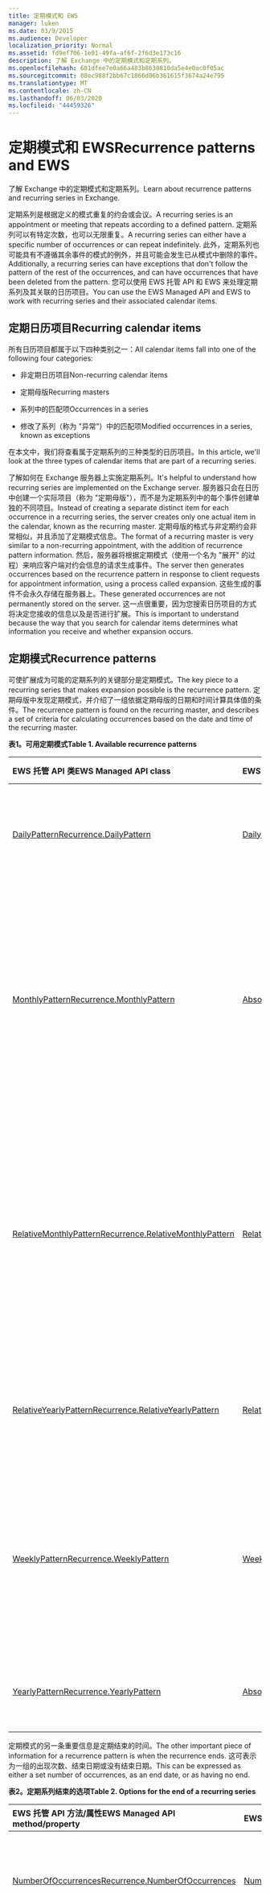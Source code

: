 ```yaml
---
title: 定期模式和 EWS
manager: luken
ms.date: 03/9/2015
ms.audience: Developer
localization_priority: Normal
ms.assetid: fd9ef706-1e01-49fa-af6f-2f6d3e173c16
description: 了解 Exchange 中的定期模式和定期系列。
ms.openlocfilehash: 681dfee7e0a66a483b8638810da5e4e0ac0f05ac
ms.sourcegitcommit: 88ec988f2bb67c1866d06b361615f3674a24e795
ms.translationtype: MT
ms.contentlocale: zh-CN
ms.lasthandoff: 06/03/2020
ms.locfileid: "44459326"
---
```

# <a name="recurrence-patterns-and-ews"></a><span data-ttu-id="b1f3b-103">定期模式和 EWS</span><span class="sxs-lookup"><span data-stu-id="b1f3b-103">Recurrence patterns and EWS</span></span>

<span data-ttu-id="b1f3b-104">了解 Exchange 中的定期模式和定期系列。</span><span class="sxs-lookup"><span data-stu-id="b1f3b-104">Learn about recurrence patterns and recurring series in Exchange.</span></span>
  
<span data-ttu-id="b1f3b-105">定期系列是根据定义的模式重复的约会或会议。</span><span class="sxs-lookup"><span data-stu-id="b1f3b-105">A recurring series is an appointment or meeting that repeats according to a defined pattern.</span></span> <span data-ttu-id="b1f3b-106">定期系列可以有特定次数，也可以无限重复。</span><span class="sxs-lookup"><span data-stu-id="b1f3b-106">A recurring series can either have a specific number of occurrences or can repeat indefinitely.</span></span> <span data-ttu-id="b1f3b-107">此外，定期系列也可能具有不遵循其余事件的模式的例外，并且可能会发生已从模式中删除的事件。</span><span class="sxs-lookup"><span data-stu-id="b1f3b-107">Additionally, a recurring series can have exceptions that don't follow the pattern of the rest of the occurrences, and can have occurrences that have been deleted from the pattern.</span></span> <span data-ttu-id="b1f3b-108">您可以使用 EWS 托管 API 和 EWS 来处理定期系列及其关联的日历项目。</span><span class="sxs-lookup"><span data-stu-id="b1f3b-108">You can use the EWS Managed API and EWS to work with recurring series and their associated calendar items.</span></span>
  
## <a name="recurring-calendar-items"></a><span data-ttu-id="b1f3b-109">定期日历项目</span><span class="sxs-lookup"><span data-stu-id="b1f3b-109">Recurring calendar items</span></span>

<span data-ttu-id="b1f3b-110">所有日历项目都属于以下四种类别之一：</span><span class="sxs-lookup"><span data-stu-id="b1f3b-110">All calendar items fall into one of the following four categories:</span></span>
  
- <span data-ttu-id="b1f3b-111">非定期日历项目</span><span class="sxs-lookup"><span data-stu-id="b1f3b-111">Non-recurring calendar items</span></span>
    
- <span data-ttu-id="b1f3b-112">定期母版</span><span class="sxs-lookup"><span data-stu-id="b1f3b-112">Recurring masters</span></span>
    
- <span data-ttu-id="b1f3b-113">系列中的匹配项</span><span class="sxs-lookup"><span data-stu-id="b1f3b-113">Occurrences in a series</span></span>
    
- <span data-ttu-id="b1f3b-114">修改了系列（称为 "异常"）中的匹配项</span><span class="sxs-lookup"><span data-stu-id="b1f3b-114">Modified occurrences in a series, known as exceptions</span></span>
    
<span data-ttu-id="b1f3b-115">在本文中，我们将查看属于定期系列的三种类型的日历项目。</span><span class="sxs-lookup"><span data-stu-id="b1f3b-115">In this article, we'll look at the three types of calendar items that are part of a recurring series.</span></span>
  
<span data-ttu-id="b1f3b-116">了解如何在 Exchange 服务器上实施定期系列。</span><span class="sxs-lookup"><span data-stu-id="b1f3b-116">It's helpful to understand how recurring series are implemented on the Exchange server.</span></span> <span data-ttu-id="b1f3b-117">服务器只会在日历中创建一个实际项目（称为 "定期母版"），而不是为定期系列中的每个事件创建单独的不同项目。</span><span class="sxs-lookup"><span data-stu-id="b1f3b-117">Instead of creating a separate distinct item for each occurrence in a recurring series, the server creates only one actual item in the calendar, known as the recurring master.</span></span> <span data-ttu-id="b1f3b-118">定期母版的格式与非定期约会非常相似，并且添加了定期模式信息。</span><span class="sxs-lookup"><span data-stu-id="b1f3b-118">The format of a recurring master is very similar to a non-recurring appointment, with the addition of recurrence pattern information.</span></span> <span data-ttu-id="b1f3b-119">然后，服务器将根据定期模式（使用一个名为 "展开" 的过程）来响应客户端对约会信息的请求生成事件。</span><span class="sxs-lookup"><span data-stu-id="b1f3b-119">The server then generates occurrences based on the recurrence pattern in response to client requests for appointment information, using a process called expansion.</span></span> <span data-ttu-id="b1f3b-120">这些生成的事件不会永久存储在服务器上。</span><span class="sxs-lookup"><span data-stu-id="b1f3b-120">These generated occurrences are not permanently stored on the server.</span></span> <span data-ttu-id="b1f3b-121">这一点很重要，因为您搜索日历项目的方式将决定您接收的信息以及是否进行扩展。</span><span class="sxs-lookup"><span data-stu-id="b1f3b-121">This is important to understand because the way that you search for calendar items determines what information you receive and whether expansion occurs.</span></span>
  
## <a name="recurrence-patterns"></a><span data-ttu-id="b1f3b-122">定期模式</span><span class="sxs-lookup"><span data-stu-id="b1f3b-122">Recurrence patterns</span></span>

<span data-ttu-id="b1f3b-123">可使扩展成为可能的定期系列的关键部分是定期模式。</span><span class="sxs-lookup"><span data-stu-id="b1f3b-123">The key piece to a recurring series that makes expansion possible is the recurrence pattern.</span></span> <span data-ttu-id="b1f3b-124">定期母版中发现定期模式，并介绍了一组依据定期母版的日期和时间计算具体值的条件。</span><span class="sxs-lookup"><span data-stu-id="b1f3b-124">The recurrence pattern is found on the recurring master, and describes a set of criteria for calculating occurrences based on the date and time of the recurring master.</span></span>
  
<span data-ttu-id="b1f3b-125">**表1。可用定期模式**</span><span class="sxs-lookup"><span data-stu-id="b1f3b-125">**Table 1. Available recurrence patterns**</span></span>

|<span data-ttu-id="b1f3b-126">**EWS 托管 API 类**</span><span class="sxs-lookup"><span data-stu-id="b1f3b-126">**EWS Managed API class**</span></span>|<span data-ttu-id="b1f3b-127">**EWS 元素**</span><span class="sxs-lookup"><span data-stu-id="b1f3b-127">**EWS element**</span></span>|<span data-ttu-id="b1f3b-128">**示例**</span><span class="sxs-lookup"><span data-stu-id="b1f3b-128">**Examples**</span></span>|
|:-----|:-----|:-----|
|[<span data-ttu-id="b1f3b-129">DailyPattern</span><span class="sxs-lookup"><span data-stu-id="b1f3b-129">Recurrence.DailyPattern</span></span>](https://msdn.microsoft.com/library/microsoft.exchange.webservices.data.recurrence.dailypattern%28v=exchg.80%29.aspx) <br/> |[<span data-ttu-id="b1f3b-130">DailyRecurrence</span><span class="sxs-lookup"><span data-stu-id="b1f3b-130">DailyRecurrence</span></span>](https://msdn.microsoft.com/library/0aaf265d-b723-49c6-8e9c-9ba60141e9ab%28Office.15%29.aspx) <br/> |<span data-ttu-id="b1f3b-131">每日重复一次。</span><span class="sxs-lookup"><span data-stu-id="b1f3b-131">Repeat every day.</span></span>  <br/> <span data-ttu-id="b1f3b-132">每隔一天重复一次。</span><span class="sxs-lookup"><span data-stu-id="b1f3b-132">Repeat every other day.</span></span>  <br/> |
|[<span data-ttu-id="b1f3b-133">MonthlyPattern</span><span class="sxs-lookup"><span data-stu-id="b1f3b-133">Recurrence.MonthlyPattern</span></span>](https://msdn.microsoft.com/library/microsoft.exchange.webservices.data.recurrence.monthlypattern%28v=exchg.80%29.aspx) <br/> |[<span data-ttu-id="b1f3b-134">AbsoluteMonthlyRecurrence</span><span class="sxs-lookup"><span data-stu-id="b1f3b-134">AbsoluteMonthlyRecurrence</span></span>](https://msdn.microsoft.com/library/178fa0ae-9dfc-417f-933c-d657d31c2161%28Office.15%29.aspx) <br/> |<span data-ttu-id="b1f3b-135">每月的第十天重复一次。</span><span class="sxs-lookup"><span data-stu-id="b1f3b-135">Repeat every month on the tenth day of the month.</span></span>  <br/> <span data-ttu-id="b1f3b-136">每隔一个月的第二十天重复每个月。</span><span class="sxs-lookup"><span data-stu-id="b1f3b-136">Repeat every other month on the twenty-first day of the month.</span></span>  <br/> |
|[<span data-ttu-id="b1f3b-137">RelativeMonthlyPattern</span><span class="sxs-lookup"><span data-stu-id="b1f3b-137">Recurrence.RelativeMonthlyPattern</span></span>](https://msdn.microsoft.com/library/microsoft.exchange.webservices.data.recurrence.relativemonthlypattern%28v=exchg.80%29.aspx) <br/> |[<span data-ttu-id="b1f3b-138">RelativeMonthlyRecurrence</span><span class="sxs-lookup"><span data-stu-id="b1f3b-138">RelativeMonthlyRecurrence</span></span>](https://msdn.microsoft.com/library/a76595db-7460-44ac-ac2a-53241caa33a7%28Office.15%29.aspx) <br/> |<span data-ttu-id="b1f3b-139">在每月的第二个星期二重复此操作。</span><span class="sxs-lookup"><span data-stu-id="b1f3b-139">Repeat on the second Tuesday of every month.</span></span>  <br/> <span data-ttu-id="b1f3b-140">在每三个月的每月的第三个星期四重复。</span><span class="sxs-lookup"><span data-stu-id="b1f3b-140">Repeat on the third Thursday of the month every three months.</span></span>  <br/> |
|[<span data-ttu-id="b1f3b-141">RelativeYearlyPattern</span><span class="sxs-lookup"><span data-stu-id="b1f3b-141">Recurrence.RelativeYearlyPattern</span></span>](https://msdn.microsoft.com/library/microsoft.exchange.webservices.data.recurrence.relativeyearlypattern%28v=exchg.80%29.aspx) <br/> |[<span data-ttu-id="b1f3b-142">RelativeYearlyRecurrence</span><span class="sxs-lookup"><span data-stu-id="b1f3b-142">RelativeYearlyRecurrence</span></span>](https://msdn.microsoft.com/library/25b67876-9979-4a30-a637-357ea10a93b8%28Office.15%29.aspx) <br/> |<span data-ttu-id="b1f3b-143">在每年8月的第一个星期一重复此操作。</span><span class="sxs-lookup"><span data-stu-id="b1f3b-143">Repeat on the first Monday of August every year.</span></span>  <br/> |
|[<span data-ttu-id="b1f3b-144">WeeklyPattern</span><span class="sxs-lookup"><span data-stu-id="b1f3b-144">Recurrence.WeeklyPattern</span></span>](https://msdn.microsoft.com/library/microsoft.exchange.webservices.data.recurrence.weeklypattern%28v=exchg.80%29.aspx) <br/> |[<span data-ttu-id="b1f3b-145">WeeklyRecurrence</span><span class="sxs-lookup"><span data-stu-id="b1f3b-145">WeeklyRecurrence</span></span>](https://msdn.microsoft.com/library/69c41dd5-597c-45bc-be3f-e2f2b5615aa3%28Office.15%29.aspx) <br/> |<span data-ttu-id="b1f3b-146">每星期一重复一次。</span><span class="sxs-lookup"><span data-stu-id="b1f3b-146">Repeat every Monday.</span></span>  <br/> <span data-ttu-id="b1f3b-147">每隔一个星期重复每个星期二和星期四。</span><span class="sxs-lookup"><span data-stu-id="b1f3b-147">Repeat every Tuesday and Thursday every other week.</span></span>  <br/> |
|[<span data-ttu-id="b1f3b-148">YearlyPattern</span><span class="sxs-lookup"><span data-stu-id="b1f3b-148">Recurrence.YearlyPattern</span></span>](https://msdn.microsoft.com/library/microsoft.exchange.webservices.data.recurrence.yearlypattern%28v=exchg.80%29.aspx) <br/> |[<span data-ttu-id="b1f3b-149">AbsoluteYearlyRecurrence</span><span class="sxs-lookup"><span data-stu-id="b1f3b-149">AbsoluteYearlyRecurrence</span></span>](https://msdn.microsoft.com/library/96f53e2c-3893-4f6e-a78a-ac179f45c5db%28Office.15%29.aspx) <br/> |<span data-ttu-id="b1f3b-150">每年的第9月重复一次。</span><span class="sxs-lookup"><span data-stu-id="b1f3b-150">Repeat on September 1st every year.</span></span>  <br/> |
   
<span data-ttu-id="b1f3b-151">定期模式的另一条重要信息是定期结束的时间。</span><span class="sxs-lookup"><span data-stu-id="b1f3b-151">The other important piece of information for a recurrence pattern is when the recurrence ends.</span></span> <span data-ttu-id="b1f3b-152">这可表示为一组的出现次数、结束日期或没有结束日期。</span><span class="sxs-lookup"><span data-stu-id="b1f3b-152">This can be expressed as either a set number of occurrences, as an end date, or as having no end.</span></span>
  
<span data-ttu-id="b1f3b-153">**表2。定期系列结束的选项**</span><span class="sxs-lookup"><span data-stu-id="b1f3b-153">**Table 2. Options for the end of a recurring series**</span></span>

|<span data-ttu-id="b1f3b-154">**EWS 托管 API 方法/属性**</span><span class="sxs-lookup"><span data-stu-id="b1f3b-154">**EWS Managed API method/property**</span></span>|<span data-ttu-id="b1f3b-155">**EWS 元素**</span><span class="sxs-lookup"><span data-stu-id="b1f3b-155">**EWS element**</span></span>|<span data-ttu-id="b1f3b-156">**说明**</span><span class="sxs-lookup"><span data-stu-id="b1f3b-156">**Description**</span></span>|
|:-----|:-----|:-----|
|[<span data-ttu-id="b1f3b-157">NumberOfOccurrences</span><span class="sxs-lookup"><span data-stu-id="b1f3b-157">Recurrence.NumberOfOccurrences</span></span>](https://msdn.microsoft.com/library/microsoft.exchange.webservices.data.recurrence.numberofoccurrences%28v=exchg.80%29.aspx) <br/> |[<span data-ttu-id="b1f3b-158">NumberedRecurrence</span><span class="sxs-lookup"><span data-stu-id="b1f3b-158">NumberedRecurrence</span></span>](https://msdn.microsoft.com/library/53746909-ef21-4764-8715-a7769b943cca%28Office.15%29.aspx) <br/> |<span data-ttu-id="b1f3b-159">此属性或元素的值指定出现的次数。</span><span class="sxs-lookup"><span data-stu-id="b1f3b-159">The value of this property or element specifies the number of occurrences.</span></span>  <br/> |
|[<span data-ttu-id="b1f3b-160">定期结束日期</span><span class="sxs-lookup"><span data-stu-id="b1f3b-160">Recurrence.EndDate</span></span>](https://msdn.microsoft.com/library/microsoft.exchange.webservices.data.recurrence.enddate%28v=exchg.80%29.aspx) <br/> |[<span data-ttu-id="b1f3b-161">EndDateRecurrence</span><span class="sxs-lookup"><span data-stu-id="b1f3b-161">EndDateRecurrence</span></span>](https://msdn.microsoft.com/library/a5ee2504-db84-49ee-870c-cca9269f2e26%28Office.15%29.aspx) <br/> |<span data-ttu-id="b1f3b-162">系列中的最后一个匹配项位于此属性或元素指定的日期之前或之前。</span><span class="sxs-lookup"><span data-stu-id="b1f3b-162">The last occurrence in the series falls on or before the date specified by this property or element.</span></span>  <br/> |
|[<span data-ttu-id="b1f3b-163">HasEnd</span><span class="sxs-lookup"><span data-stu-id="b1f3b-163">Recurrence.HasEnd</span></span>](https://msdn.microsoft.com/library/microsoft.exchange.webservices.data.recurrence.hasend%28v=exchg.80%29.aspx) <br/> [<span data-ttu-id="b1f3b-164">NeverEnds</span><span class="sxs-lookup"><span data-stu-id="b1f3b-164">Recurrence.NeverEnds</span></span>](https://msdn.microsoft.com/library/microsoft.exchange.webservices.data.recurrence.neverends%28v=exchg.80%29.aspx) <br/> |[<span data-ttu-id="b1f3b-165">NoEndRecurrence</span><span class="sxs-lookup"><span data-stu-id="b1f3b-165">NoEndRecurrence</span></span>](https://msdn.microsoft.com/library/ab2ebd9c-388e-45f1-abf9-56e293ef123b%28Office.15%29.aspx) <br/> |<span data-ttu-id="b1f3b-166">系列没有结尾。</span><span class="sxs-lookup"><span data-stu-id="b1f3b-166">The series has no end.</span></span>  <br/> |
   
## <a name="expanded-vs-non-expanded-views"></a><span data-ttu-id="b1f3b-167">展开和未展开的视图</span><span class="sxs-lookup"><span data-stu-id="b1f3b-167">Expanded vs. non-expanded views</span></span>

<span data-ttu-id="b1f3b-168">在 EWS 托管 API （或使用 EWS 中的**CalendarView**元素的**FindItem**操作）中使用**FindAppointments**方法可调用展开进程。</span><span class="sxs-lookup"><span data-stu-id="b1f3b-168">Using the **FindAppointments** method in the EWS Managed API (or the **FindItem** operation with a **CalendarView** element in EWS) invokes the expansion process.</span></span> <span data-ttu-id="b1f3b-169">这将从结果集中隐藏定期主约会，而是显示该定期系列的展开视图。</span><span class="sxs-lookup"><span data-stu-id="b1f3b-169">This hides recurring master appointments from the result set, and instead presents an expanded view of that recurring series.</span></span> <span data-ttu-id="b1f3b-170">在 "日历" 视图的参数中的定期主控形状的出现和例外情况将包含在结果集中。</span><span class="sxs-lookup"><span data-stu-id="b1f3b-170">Occurrences of and exceptions to the recurring master that fall within the parameters of the calendar view are included in the result set.</span></span> <span data-ttu-id="b1f3b-171">与此相反，在 EWS 托管 API （或在 EWS 中使用**IndexedPageItemView**或**FractionalPageItemView**元素的**FindItem**操作）中使用**FindItems**方法不会调用展开过程，并且不会包含事件和异常。</span><span class="sxs-lookup"><span data-stu-id="b1f3b-171">Conversely, using the **FindItems** method in the EWS Managed API (or the **FindItem** operation with a **IndexedPageItemView** or **FractionalPageItemView** element in EWS), does not invoke the expansion process, and occurrences and exceptions are not included.</span></span> <span data-ttu-id="b1f3b-172">我们来看一个比较这两种方法的示例。</span><span class="sxs-lookup"><span data-stu-id="b1f3b-172">Let's look at an example comparing the two methods.</span></span> 
  
<span data-ttu-id="b1f3b-173">**表3。查找约会的方法和操作**</span><span class="sxs-lookup"><span data-stu-id="b1f3b-173">**Table 3. Methods and operations for finding appointments**</span></span>

|<span data-ttu-id="b1f3b-174">**EWS 托管的 API 方法**</span><span class="sxs-lookup"><span data-stu-id="b1f3b-174">**EWS Managed API method**</span></span>|<span data-ttu-id="b1f3b-175">**EWS 操作**</span><span class="sxs-lookup"><span data-stu-id="b1f3b-175">**EWS operation**</span></span>|<span data-ttu-id="b1f3b-176">**扩展系列？**</span><span class="sxs-lookup"><span data-stu-id="b1f3b-176">**Expands series?**</span></span>|<span data-ttu-id="b1f3b-177">**结果中包含的项**</span><span class="sxs-lookup"><span data-stu-id="b1f3b-177">**Items included in results**</span></span>|
|:-----|:-----|:-----|:-----|
|[<span data-ttu-id="b1f3b-178">ExchangeService。 FindAppointments</span><span class="sxs-lookup"><span data-stu-id="b1f3b-178">ExchangeService.FindAppointments</span></span>](https://msdn.microsoft.com/library/microsoft.exchange.webservices.data.exchangeservice.findappointments%28v=exchg.80%29.aspx) <br/> |<span data-ttu-id="b1f3b-179">带有[CalendarView](https://msdn.microsoft.com/library/a4a953b8-0710-416c-95ef-59e51eba9982%28Office.15%29.aspx)元素的[FindItem 操作](https://msdn.microsoft.com/library/ebad6aae-16e7-44de-ae63-a95b24539729%28Office.15%29.aspx)</span><span class="sxs-lookup"><span data-stu-id="b1f3b-179">[FindItem operation](https://msdn.microsoft.com/library/ebad6aae-16e7-44de-ae63-a95b24539729%28Office.15%29.aspx) with a [CalendarView](https://msdn.microsoft.com/library/a4a953b8-0710-416c-95ef-59e51eba9982%28Office.15%29.aspx) element</span></span>  <br/> |<span data-ttu-id="b1f3b-180">是</span><span class="sxs-lookup"><span data-stu-id="b1f3b-180">Yes</span></span>  <br/> |<span data-ttu-id="b1f3b-181">非定期约会、定期系列的单个事件和定期系列的例外</span><span class="sxs-lookup"><span data-stu-id="b1f3b-181">Non-recurring appointments, single occurrences of recurring series, and exceptions to recurring series</span></span>  <br/> |
|[<span data-ttu-id="b1f3b-182">ExchangeService。 FindItems</span><span class="sxs-lookup"><span data-stu-id="b1f3b-182">ExchangeService.FindItems</span></span>](https://msdn.microsoft.com/library/microsoft.exchange.webservices.data.exchangeservice.finditems%28v=exchg.80%29.aspx) <br/> |<span data-ttu-id="b1f3b-183">带有[IndexedPageItemView](https://msdn.microsoft.com/library/6d1b0b04-cc35-4a57-bd7a-824136d14fda%28Office.15%29.aspx)元素或[FractionalPageItemView](https://msdn.microsoft.com/library/4111afec-35e7-4c6f-b291-9bbba603f633%28Office.15%29.aspx)元素的[FindItem 操作](https://msdn.microsoft.com/library/ebad6aae-16e7-44de-ae63-a95b24539729%28Office.15%29.aspx)</span><span class="sxs-lookup"><span data-stu-id="b1f3b-183">[FindItem operation](https://msdn.microsoft.com/library/ebad6aae-16e7-44de-ae63-a95b24539729%28Office.15%29.aspx) with an [IndexedPageItemView](https://msdn.microsoft.com/library/6d1b0b04-cc35-4a57-bd7a-824136d14fda%28Office.15%29.aspx) element or [FractionalPageItemView](https://msdn.microsoft.com/library/4111afec-35e7-4c6f-b291-9bbba603f633%28Office.15%29.aspx) element</span></span>  <br/> |<span data-ttu-id="b1f3b-184">否</span><span class="sxs-lookup"><span data-stu-id="b1f3b-184">No</span></span>  <br/> |<span data-ttu-id="b1f3b-185">非定期约会和定期主约会</span><span class="sxs-lookup"><span data-stu-id="b1f3b-185">Non-recurring appointments and recurring master appointments</span></span>  <br/> |
   
<span data-ttu-id="b1f3b-186">Sadie 已为我们的 "泳道" 团队注册了她的儿子。</span><span class="sxs-lookup"><span data-stu-id="b1f3b-186">Sadie has just signed her son up for swim team.</span></span> <span data-ttu-id="b1f3b-187">团队每星期三上午8:30 上午（从7月2日）开始，最后一次实践在8月6日进行练习。</span><span class="sxs-lookup"><span data-stu-id="b1f3b-187">The team has practice every Wednesday morning at 8:30 AM, starting July 2, with the last practice being on August 6.</span></span> <span data-ttu-id="b1f3b-188">如果不想忘记实践，Sadie 会将定期约会添加到其日历以提醒她。</span><span class="sxs-lookup"><span data-stu-id="b1f3b-188">Not wanting to forget about practice, Sadie adds a recurring appointment to her calendar to remind her.</span></span>
  
<span data-ttu-id="b1f3b-189">**表4。Sadie 的定期约会**</span><span class="sxs-lookup"><span data-stu-id="b1f3b-189">**Table 4. Sadie's recurring appointment**</span></span>

|<span data-ttu-id="b1f3b-190">**约会域**</span><span class="sxs-lookup"><span data-stu-id="b1f3b-190">**Appointment field**</span></span>|<span data-ttu-id="b1f3b-191">**值**</span><span class="sxs-lookup"><span data-stu-id="b1f3b-191">**Value**</span></span>|
|:-----|:-----|
|<span data-ttu-id="b1f3b-192">Subject</span><span class="sxs-lookup"><span data-stu-id="b1f3b-192">Subject</span></span>  <br/> |<span data-ttu-id="b1f3b-193">泳道团队实践</span><span class="sxs-lookup"><span data-stu-id="b1f3b-193">Swim Team Practice</span></span>  <br/> |
|<span data-ttu-id="b1f3b-194">开始</span><span class="sxs-lookup"><span data-stu-id="b1f3b-194">Start</span></span>  <br/> |<span data-ttu-id="b1f3b-195">7月2日，2014 8:30 AM</span><span class="sxs-lookup"><span data-stu-id="b1f3b-195">July 2, 2014 8:30 AM</span></span>  <br/> |
|<span data-ttu-id="b1f3b-196">End</span><span class="sxs-lookup"><span data-stu-id="b1f3b-196">End</span></span>  <br/> |<span data-ttu-id="b1f3b-197">7月2日，2014 10:00 AM</span><span class="sxs-lookup"><span data-stu-id="b1f3b-197">July 2, 2014 10:00 AM</span></span>  <br/> |
|<span data-ttu-id="b1f3b-198">再次</span><span class="sxs-lookup"><span data-stu-id="b1f3b-198">Recurs</span></span>  <br/> |<span data-ttu-id="b1f3b-199">每个星期三</span><span class="sxs-lookup"><span data-stu-id="b1f3b-199">Every Wednesday</span></span>  <br/> |
|<span data-ttu-id="b1f3b-200">最后一个匹配项</span><span class="sxs-lookup"><span data-stu-id="b1f3b-200">Last occurrence</span></span>  <br/> |<span data-ttu-id="b1f3b-201">8月6日，2014 8:30 AM</span><span class="sxs-lookup"><span data-stu-id="b1f3b-201">August 6, 2014 8:30 AM</span></span>  <br/> |
   
<span data-ttu-id="b1f3b-202">快速查看 "日历" 表示该团队总共有六个实践。</span><span class="sxs-lookup"><span data-stu-id="b1f3b-202">A quick look at a calendar shows that the team will have a total of six practices.</span></span> <span data-ttu-id="b1f3b-203">但是，日历中没有六个截然不同的约会项目。</span><span class="sxs-lookup"><span data-stu-id="b1f3b-203">However, there aren't six distinct appointment items in the calendar.</span></span> <span data-ttu-id="b1f3b-204">相反，只有一个定期主机约会代表系列。</span><span class="sxs-lookup"><span data-stu-id="b1f3b-204">Instead, there is just one recurring master appointment representing the series.</span></span>
  
<span data-ttu-id="b1f3b-205">现在，我们来看看在 Sadie 的日历中查找七月发生的约会。</span><span class="sxs-lookup"><span data-stu-id="b1f3b-205">Now let's look at finding appointments on Sadie's calendar that occur within the month of July.</span></span> <span data-ttu-id="b1f3b-206">下面的代码示例使用 Exchange 托管 API 中的**FindItems**方法生成 Sadie 的日历的非展开视图。</span><span class="sxs-lookup"><span data-stu-id="b1f3b-206">The following code example uses the **FindItems** method in the Exchange Managed API to produce a non-expanded view of Sadie's calendar.</span></span> 
  
```cs
PropertySet propSet = new PropertySet(AppointmentSchema.Subject,
                                      AppointmentSchema.Location,
                                      AppointmentSchema.Start, 
                                      AppointmentSchema.End,
                                      AppointmentSchema.AppointmentType);
#region FindItems + ItemView method
ItemView itemView = new ItemView(100);
itemView.PropertySet = propSet;
List<SearchFilter> filterList = new List<SearchFilter>();
// Find appointments that start after midnight on July 1, 2014.
SearchFilter.IsGreaterThan startFilter = new SearchFilter.IsGreaterThan(AppointmentSchema.Start,
    new DateTime(2014, 7, 1));
// Find appointments that end before midnight on July 31, 2014
SearchFilter.IsLessThan endFilter = new SearchFilter.IsLessThan(AppointmentSchema.End,
    new DateTime(2014, 7, 31));
filterList.Add(startFilter);
filterList.Add(endFilter);
SearchFilter.SearchFilterCollection calendarFilter = new SearchFilter.SearchFilterCollection(LogicalOperator.And, filterList);
// This results in a call to EWS.
FindItemsResults<Item> results = service.FindItems(WellKnownFolderName.Calendar, calendarFilter, itemView);
foreach(Item appt in results.Items)
{
    Console.WriteLine(appt.Subject);
}
```

<span data-ttu-id="b1f3b-207">该代码将导致以下带有[IndexedPageItemView](https://msdn.microsoft.com/library/6d1b0b04-cc35-4a57-bd7a-824136d14fda%28Office.15%29.aspx)元素的[FindItem 操作](https://msdn.microsoft.com/library/ebad6aae-16e7-44de-ae63-a95b24539729%28Office.15%29.aspx)请求。</span><span class="sxs-lookup"><span data-stu-id="b1f3b-207">That code results in the following [FindItem operation](https://msdn.microsoft.com/library/ebad6aae-16e7-44de-ae63-a95b24539729%28Office.15%29.aspx) request with an [IndexedPageItemView](https://msdn.microsoft.com/library/6d1b0b04-cc35-4a57-bd7a-824136d14fda%28Office.15%29.aspx) element.</span></span> 
  
```XML
<?xml version="1.0" encoding="utf-8"?>
<soap:Envelope xmlns:xsi="http://www.w3.org/2001/XMLSchema-instance" 
    xmlns:m="https://schemas.microsoft.com/exchange/services/2006/messages" 
    xmlns:t="https://schemas.microsoft.com/exchange/services/2006/types" 
    xmlns:soap="https://schemas.xmlsoap.org/soap/envelope/">
  <soap:Header>
    <t:RequestServerVersion Version="Exchange2007_SP1" />
    <t:TimeZoneContext>
      <t:TimeZoneDefinition Id="Pacific Standard Time" />
    </t:TimeZoneContext>
  </soap:Header>
  <soap:Body>
    <m:FindItem Traversal="Shallow">
      <m:ItemShape>
        <t:BaseShape>IdOnly</t:BaseShape>
        <t:AdditionalProperties>
          <t:FieldURI FieldURI="item:Subject" />
          <t:FieldURI FieldURI="calendar:Location" />
          <t:FieldURI FieldURI="calendar:Start" />
          <t:FieldURI FieldURI="calendar:End" />
          <t:FieldURI FieldURI="calendar:CalendarItemType" />
        </t:AdditionalProperties>
      </m:ItemShape>
      <m:IndexedPageItemView MaxEntriesReturned="100" Offset="0" BasePoint="Beginning" />
      <m:Restriction>
        <t:And>
          <t:IsGreaterThan>
            <t:FieldURI FieldURI="calendar:Start" />
            <t:FieldURIOrConstant>
              <t:Constant Value="2014-07-01T07:00:00.000Z" />
            </t:FieldURIOrConstant>
          </t:IsGreaterThan>
          <t:IsLessThan>
            <t:FieldURI FieldURI="calendar:End" />
            <t:FieldURIOrConstant>
              <t:Constant Value="2014-07-31T07:00:00.000Z" />
            </t:FieldURIOrConstant>
          </t:IsLessThan>
        </t:And>
      </m:Restriction>
      <m:ParentFolderIds>
        <t:DistinguishedFolderId Id="calendar" />
      </m:ParentFolderIds>
    </m:FindItem>
  </soap:Body>
</soap:Envelope>
```

<span data-ttu-id="b1f3b-208">服务器响应仅包括单个项目，即定期主控形状，由[CalendarItemType](https://msdn.microsoft.com/library/1feb0788-adf7-4a7c-830c-005214ad930f%28Office.15%29.aspx)元素值**RecurringMaster**指示。</span><span class="sxs-lookup"><span data-stu-id="b1f3b-208">The server's response includes only a single item, the recurring master, indicated by the [CalendarItemType](https://msdn.microsoft.com/library/1feb0788-adf7-4a7c-830c-005214ad930f%28Office.15%29.aspx) element value of **RecurringMaster**.</span></span> <span data-ttu-id="b1f3b-209">为了提高可读性， [ItemId](https://msdn.microsoft.com/library/3350b597-57a0-4961-8f44-8624946719b4%28Office.15%29.aspx)元素的值已缩短。</span><span class="sxs-lookup"><span data-stu-id="b1f3b-209">The value of the [ItemId](https://msdn.microsoft.com/library/3350b597-57a0-4961-8f44-8624946719b4%28Office.15%29.aspx) element has been shortened for readability.</span></span> 
  
```XML
<?xml version="1.0" encoding="utf-8"?>
<s:Envelope xmlns:s="https://schemas.xmlsoap.org/soap/envelope/">
  <s:Header>
    <h:ServerVersionInfo MajorVersion="15" MinorVersion="0" MajorBuildNumber="939" MinorBuildNumber="16" Version="V2_11" 
        xmlns:h="https://schemas.microsoft.com/exchange/services/2006/types" 
        xmlns="https://schemas.microsoft.com/exchange/services/2006/types" 
        xmlns:xsd="http://www.w3.org/2001/XMLSchema" 
        xmlns:xsi="http://www.w3.org/2001/XMLSchema-instance" />
  </s:Header>
  <s:Body xmlns:xsi="http://www.w3.org/2001/XMLSchema-instance" xmlns:xsd="http://www.w3.org/2001/XMLSchema">
    <m:FindItemResponse xmlns:m="https://schemas.microsoft.com/exchange/services/2006/messages" 
        xmlns:t="https://schemas.microsoft.com/exchange/services/2006/types">
      <m:ResponseMessages>
        <m:FindItemResponseMessage ResponseClass="Success">
          <m:ResponseCode>NoError</m:ResponseCode>
          <m:RootFolder IndexedPagingOffset="1" TotalItemsInView="1" IncludesLastItemInRange="true">
            <t:Items>
              <t:CalendarItem>
                <t:ItemId Id="AAMkADA5..." ChangeKey="DwAAABYA..." />
                <t:Subject>Swim Team Practice</t:Subject>
                <t:Start>2014-07-02T15:30:00Z</t:Start>
                <t:End>2014-07-02T17:00:00Z</t:End>
                <t:Location>Neighborhood Swimming Pool</t:Location>
                <t:CalendarItemType>RecurringMaster</t:CalendarItemType>
              </t:CalendarItem>
            </t:Items>
          </m:RootFolder>
        </m:FindItemResponseMessage>
      </m:ResponseMessages>
    </m:FindItemResponse>
  </s:Body>
</s:Envelope>
```

<span data-ttu-id="b1f3b-210">现在，让我们与展开的视图进行比较。</span><span class="sxs-lookup"><span data-stu-id="b1f3b-210">Now let's compare with an expanded view.</span></span> <span data-ttu-id="b1f3b-211">下面的代码示例使用 EWS 托管 API 中的**FindAppointments**方法来创建 Sadie 的日历的展开视图。</span><span class="sxs-lookup"><span data-stu-id="b1f3b-211">The following code example uses the **FindAppointments** method in the EWS Managed API to create an expanded view of Sadie's calendar.</span></span> 
  
```cs
PropertySet propSet = new PropertySet(AppointmentSchema.Subject,
                                      AppointmentSchema.Location,
                                      AppointmentSchema.Start, 
                                      AppointmentSchema.End,
                                      AppointmentSchema.AppointmentType);
CalendarView calView = new CalendarView(new DateTime(2014, 7, 1),
    new DateTime(2014, 7, 31));
calView.PropertySet = propSet;
FindItemsResults<Appointment> results = service.FindAppointments(WellKnownFolderName.Calendar, calView);
foreach(Appointment appt in results.Items)
{
    Console.WriteLine(appt.Subject);
}
```

<span data-ttu-id="b1f3b-212">此代码将导致以下带有[CalendarView](https://msdn.microsoft.com/library/a4a953b8-0710-416c-95ef-59e51eba9982%28Office.15%29.aspx)元素的[FindItem 操作](https://msdn.microsoft.com/library/ebad6aae-16e7-44de-ae63-a95b24539729%28Office.15%29.aspx)请求。</span><span class="sxs-lookup"><span data-stu-id="b1f3b-212">This code results in the following [FindItem operation](https://msdn.microsoft.com/library/ebad6aae-16e7-44de-ae63-a95b24539729%28Office.15%29.aspx) request with a [CalendarView](https://msdn.microsoft.com/library/a4a953b8-0710-416c-95ef-59e51eba9982%28Office.15%29.aspx) element.</span></span> 
  
```XML
<?xml version="1.0" encoding="utf-8"?>
<soap:Envelope xmlns:xsi="http://www.w3.org/2001/XMLSchema-instance" 
    xmlns:m="https://schemas.microsoft.com/exchange/services/2006/messages" 
    xmlns:t="https://schemas.microsoft.com/exchange/services/2006/types" 
    xmlns:soap="https://schemas.xmlsoap.org/soap/envelope/">
  <soap:Header>
    <t:RequestServerVersion Version="Exchange2007_SP1" />
    <t:TimeZoneContext>
      <t:TimeZoneDefinition Id="Pacific Standard Time" />
    </t:TimeZoneContext>
  </soap:Header>
  <soap:Body>
    <m:FindItem Traversal="Shallow">
      <m:ItemShape>
        <t:BaseShape>IdOnly</t:BaseShape>
        <t:AdditionalProperties>
          <t:FieldURI FieldURI="item:Subject" />
          <t:FieldURI FieldURI="calendar:Location" />
          <t:FieldURI FieldURI="calendar:Start" />
          <t:FieldURI FieldURI="calendar:End" />
          <t:FieldURI FieldURI="calendar:CalendarItemType" />
        </t:AdditionalProperties>
      </m:ItemShape>
      <m:CalendarView StartDate="2014-07-01T07:00:00.000Z" EndDate="2014-07-31T07:00:00.000Z" />
      <m:ParentFolderIds>
        <t:DistinguishedFolderId Id="calendar" />
      </m:ParentFolderIds>
    </m:FindItem>
  </soap:Body>
</soap:Envelope>
```

<span data-ttu-id="b1f3b-213">这次，服务器响应包含五次，每个7月一个星期三。</span><span class="sxs-lookup"><span data-stu-id="b1f3b-213">This time, the server response includes five occurrences, one for each Wednesday in July.</span></span> <span data-ttu-id="b1f3b-214">这些项上的[CalendarItemType](https://msdn.microsoft.com/library/1feb0788-adf7-4a7c-830c-005214ad930f%28Office.15%29.aspx)元素都有值**发生**。</span><span class="sxs-lookup"><span data-stu-id="b1f3b-214">The [CalendarItemType](https://msdn.microsoft.com/library/1feb0788-adf7-4a7c-830c-005214ad930f%28Office.15%29.aspx) elements on these items all have a value of **Occurrence**.</span></span> <span data-ttu-id="b1f3b-215">请注意，响应中不存在定期主控形状。</span><span class="sxs-lookup"><span data-stu-id="b1f3b-215">Note that the recurring master is not present in the response.</span></span> <span data-ttu-id="b1f3b-216">为了提高可读性， [ItemId](https://msdn.microsoft.com/library/3350b597-57a0-4961-8f44-8624946719b4%28Office.15%29.aspx)元素的值已缩短。</span><span class="sxs-lookup"><span data-stu-id="b1f3b-216">The values of the [ItemId](https://msdn.microsoft.com/library/3350b597-57a0-4961-8f44-8624946719b4%28Office.15%29.aspx) elements have been shortened for readability.</span></span> 
  
```XML
<?xml version="1.0" encoding="utf-8"?>
<s:Envelope xmlns:s="https://schemas.xmlsoap.org/soap/envelope/">
  <s:Header>
    <h:ServerVersionInfo MajorVersion="15" MinorVersion="0" MajorBuildNumber="939" MinorBuildNumber="16" Version="V2_11" 
        xmlns:h="https://schemas.microsoft.com/exchange/services/2006/types" 
        xmlns="https://schemas.microsoft.com/exchange/services/2006/types" 
        xmlns:xsd="http://www.w3.org/2001/XMLSchema" 
        xmlns:xsi="http://www.w3.org/2001/XMLSchema-instance" />
  </s:Header>
  <s:Body xmlns:xsi="http://www.w3.org/2001/XMLSchema-instance" xmlns:xsd="http://www.w3.org/2001/XMLSchema">
    <m:FindItemResponse xmlns:m="https://schemas.microsoft.com/exchange/services/2006/messages" 
        xmlns:t="https://schemas.microsoft.com/exchange/services/2006/types">
      <m:ResponseMessages>
        <m:FindItemResponseMessage ResponseClass="Success">
          <m:ResponseCode>NoError</m:ResponseCode>
          <m:RootFolder TotalItemsInView="5" IncludesLastItemInRange="true">
            <t:Items>
              <t:CalendarItem>
                <t:ItemId Id="AAMkADA6..." ChangeKey="DwAAABYA..." />
                <t:Subject>Swim Team Practice</t:Subject>
                <t:Start>2014-07-02T15:30:00Z</t:Start>
                <t:End>2014-07-02T17:00:00Z</t:End>
                <t:Location>Neighborhood Swimming Pool</t:Location>
                <t:CalendarItemType>Occurrence</t:CalendarItemType>
              </t:CalendarItem>
              <t:CalendarItem>
                <t:ItemId Id="AAMkADA7..." ChangeKey="DwAAABYA..." />
                <t:Subject>Swim Team Practice</t:Subject>
                <t:Start>2014-07-09T15:30:00Z</t:Start>
                <t:End>2014-07-09T17:00:00Z</t:End>
                <t:Location>Neighborhood Swimming Pool</t:Location>
                <t:CalendarItemType>Occurrence</t:CalendarItemType>
              </t:CalendarItem>
              <t:CalendarItem>
                <t:ItemId Id="AAMkADA8..." ChangeKey="DwAAABYA..." />
                <t:Subject>Swim Team Practice</t:Subject>
                <t:Start>2014-07-16T15:30:00Z</t:Start>
                <t:End>2014-07-16T17:00:00Z</t:End>
                <t:Location>Neighborhood Swimming Pool</t:Location>
                <t:CalendarItemType>Occurrence</t:CalendarItemType>
              </t:CalendarItem>
              <t:CalendarItem>
                <t:ItemId Id="AAMkADA9..." ChangeKey="DwAAABYA..." />
                <t:Subject>Swim Team Practice</t:Subject>
                <t:Start>2014-07-23T15:30:00Z</t:Start>
                <t:End>2014-07-23T17:00:00Z</t:End>
                <t:Location>Neighborhood Swimming Pool</t:Location>
                <t:CalendarItemType>Occurrence</t:CalendarItemType>
              </t:CalendarItem>
              <t:CalendarItem>
                <t:ItemId Id="AAMkADAA..." ChangeKey="DwAAABYA..." />
                <t:Subject>Swim Team Practice</t:Subject>
                <t:Start>2014-07-30T15:30:00Z</t:Start>
                <t:End>2014-07-30T17:00:00Z</t:End>
                <t:Location>Neighborhood Swimming Pool</t:Location>
                <t:CalendarItemType>Occurrence</t:CalendarItemType>
              </t:CalendarItem>
            </t:Items>
          </m:RootFolder>
        </m:FindItemResponseMessage>
      </m:ResponseMessages>
    </m:FindItemResponse>
  </s:Body>
</s:Envelope>
```

<span data-ttu-id="b1f3b-217">在有一个定期母版、一个事件或例外的情况下，您始终可以[检索其他相关项目](how-to-access-a-recurring-series-by-using-ews-in-exchange.md)。</span><span class="sxs-lookup"><span data-stu-id="b1f3b-217">After you have a recurring master, an occurrence, or an exception, you can always [retrieve the other related items](how-to-access-a-recurring-series-by-using-ews-in-exchange.md).</span></span> <span data-ttu-id="b1f3b-218">在出现或异常的情况下，您可以检索定期母版，反之亦然。</span><span class="sxs-lookup"><span data-stu-id="b1f3b-218">Given an occurrence or exception, you can retrieve the recurring master, and vice versa.</span></span>
  
## <a name="working-with-recurring-calendar-items"></a><span data-ttu-id="b1f3b-219">使用定期日历项目</span><span class="sxs-lookup"><span data-stu-id="b1f3b-219">Working with recurring calendar items</span></span>

<span data-ttu-id="b1f3b-220">您可以使用所有相同的方法和操作与定期系列配合使用，以处理非定期日历项目。</span><span class="sxs-lookup"><span data-stu-id="b1f3b-220">You use all the same methods and operations to work with recurring series as you use to work with non-recurring calendar items.</span></span> <span data-ttu-id="b1f3b-221">不同之处在于，根据您用于调用这些方法或操作的项目，所执行的操作可以应用于整个系列，也可以只应用于单个事件。</span><span class="sxs-lookup"><span data-stu-id="b1f3b-221">The difference is that, depending on the item you use to invoke those methods or operations, the actions you take can apply to the entire series, or just a single occurrence.</span></span> <span data-ttu-id="b1f3b-222">[对定期母版执行的操作](how-to-update-a-recurring-series-by-using-ews-in-exchange.md)将应用于系列中的所有事件，而[对单个事件或例外项执行的操作](how-to-update-a-recurring-series-by-using-ews.md)只会应用于该事件或例外。</span><span class="sxs-lookup"><span data-stu-id="b1f3b-222">[Actions taken on the recurring master](how-to-update-a-recurring-series-by-using-ews-in-exchange.md) will apply to all occurrences in the series, while [actions taken to a single occurrence or exception](how-to-update-a-recurring-series-by-using-ews.md) will only apply to that occurrence or exception.</span></span> 
  
## <a name="in-this-section"></a><span data-ttu-id="b1f3b-223">本节内容</span><span class="sxs-lookup"><span data-stu-id="b1f3b-223">In this section</span></span>

- [<span data-ttu-id="b1f3b-224">在 Exchange 中使用 EWS 访问定期系列</span><span class="sxs-lookup"><span data-stu-id="b1f3b-224">Access a recurring series by using EWS in Exchange</span></span>](how-to-access-a-recurring-series-by-using-ews-in-exchange.md)
    
- [<span data-ttu-id="b1f3b-225">使用 Exchange 中的 EWS 创建定期系列</span><span class="sxs-lookup"><span data-stu-id="b1f3b-225">Create a recurring series by using EWS in Exchange</span></span>](how-to-create-a-recurring-series-by-using-ews-in-exchange.md)
    
- [<span data-ttu-id="b1f3b-226">在 Exchange 中使用 EWS 删除定期系列中的约会</span><span class="sxs-lookup"><span data-stu-id="b1f3b-226">Delete appointments in a recurring series by using EWS in Exchange</span></span>](how-to-delete-appointments-in-a-recurring-series-by-using-ews-in-exchange.md)
    
- [<span data-ttu-id="b1f3b-227">使用 EWS 更新定期系列</span><span class="sxs-lookup"><span data-stu-id="b1f3b-227">Update a recurring series by using EWS</span></span>](how-to-update-a-recurring-series-by-using-ews.md)
    
- [<span data-ttu-id="b1f3b-228">在 Exchange 中使用 EWS 更新定期系列</span><span class="sxs-lookup"><span data-stu-id="b1f3b-228">Update a recurring series by using EWS in Exchange</span></span>](how-to-update-a-recurring-series-by-using-ews-in-exchange.md)
    
## <a name="see-also"></a><span data-ttu-id="b1f3b-229">另请参阅</span><span class="sxs-lookup"><span data-stu-id="b1f3b-229">See also</span></span>


- [<span data-ttu-id="b1f3b-230">Calendars and EWS in Exchange</span><span class="sxs-lookup"><span data-stu-id="b1f3b-230">Calendars and EWS in Exchange</span></span>](calendars-and-ews-in-exchange.md)
    
- [<span data-ttu-id="b1f3b-231">开发 Exchange Web 服务客户端</span><span class="sxs-lookup"><span data-stu-id="b1f3b-231">Develop web service clients for Exchange</span></span>](develop-web-service-clients-for-exchange.md)
    
- [<span data-ttu-id="b1f3b-232">使用 Exchange 中的 EWS 获取约会和会议</span><span class="sxs-lookup"><span data-stu-id="b1f3b-232">Get appointments and meetings by using EWS in Exchange</span></span>](how-to-get-appointments-and-meetings-by-using-ews-in-exchange.md)
    

